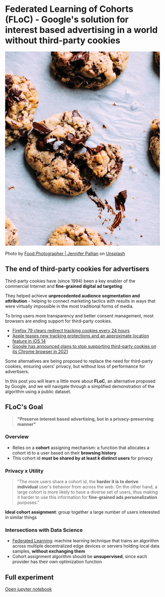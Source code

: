 # Federated Learning of Cohorts (FLoC) - Google's solution for interest based advertising in a world without third-party cookies

![cookies](food-photographer-jennifer-pallian-OfdDiqx8Cz8-unsplash.jpg)

Photo by <a href="https://unsplash.com/@foodess?utm_source=unsplash&utm_medium=referral&utm_content=creditCopyText">Food Photographer | Jennifer Pallian</a> on <a href="/s/photos/cookie?utm_source=unsplash&utm_medium=referral&utm_content=creditCopyText">Unsplash</a>

## The end of third-party cookies for advertisers

Third-party cookies have (since 1994) been a key enabler of the commercial Internet and **fine-grained digital ad targeting**

They helped achieve **unprecedented audience segmentation and attribution** - helping to connect marketing tactics with results in ways that were virtually impossible in the most traditional forms of media.

To bring users more transparency and better consent management, most browsers are ending support for third-party cookies.

- [Firefox 79 clears redirect tracking cookies every 24 hours](https://venturebeat.com/2020/08/04/mozilla-firefox-79/)
- [Apple teases new tracking protections and an approximate location feature in iOS 14](https://www.theverge.com/2020/6/22/21299407/apple-ios-14-new-privacy-features-data-location-tracking-premissions-wwdc-2020)
- [Google has announced plans to stop supporting third-party cookies on its Chrome browser in 2021](https://blog.chromium.org/2020/01/building-more-private-web-path-towards.html)

Some alternatives are being proposed to replace the need for third-party cookies, ensuring users' privacy, but without loss of performance for advertisers.

In this post you will learn a little more about **FLoC**, an alternative proposed by Google, and we will navigate through a simplified demonstration of the algorithm using a public dataset.

## FLoC's Goal
> **"Preserve interest based advertising, but in a privacy-preserving manner"**

### Overview
- Relies on a **cohort** assigning mechanism: a function that allocates a cohort id to a user based on their **browsing history**
- This cohort id **must be shared by at least k distinct users** for privacy

### Privacy x Utility
> "The more users share a cohort id, the **harder it is to derive individual** user's behavior from across the web. On the other hand, a large cohort is more likely to have a diverse set of users, thus making it harder to use this information for **fine-grained ads personalization** purposes."

**Ideal cohort assignment**: group together a large number of users interested in similar things

### Intersections with Data Science
- [Federated Learning](https://federated.withgoogle.com/): machine learning technique that trains an algorithm across multiple decentralized edge devices or servers holding local data samples, **without exchanging them**
- Cohort assignment algorithm should be **unsupervised**, since each provider has their own optimization function

## Full experiment
[Open jupyter notebook](floc_movielens.ipynb)
